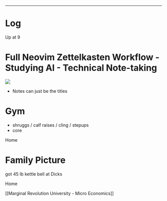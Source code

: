 
---

# Log

Up at 9

# Full Neovim Zettelkasten Workflow - Studying AI - Technical Note-taking


![](https://www.youtube.com/watch?v=B-uTTiWU9ok)
- Notes can just be the titles

# Gym 
- shruggs / calf raises / cling / stepups
- core

Home 

# Family Picture 

got 45 lb kettle bell at Dicks

Home

[[Marginal Revolution University - Micro Economics]]

